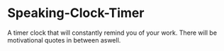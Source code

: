 # Speaking-Clock-Timer
A timer clock that will constantly remind you of your work. There will be motivational quotes in between aswell.
